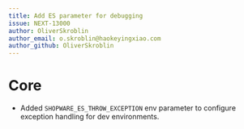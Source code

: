 ```yaml
---
title: Add ES parameter for debugging
issue: NEXT-13000
author: OliverSkroblin
author_email: o.skroblin@haokeyingxiao.com 
author_github: OliverSkroblin
---
```

# Core
* Added `SHOPWARE_ES_THROW_EXCEPTION` env parameter to configure exception handling for dev environments.
